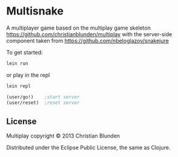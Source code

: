 # Multisnake

A multiplayer game based on the multiplay game skeleton https://github.com/christianblunden/multiplay with the server-side component taken from https://github.com/nbeloglazov/snakejure

To get started:

``` bash
lein run
```

or play in the repl

``` bash
lein repl
```

``` clojure
(user/go!)    ;start server
(user/reset)  ;reset server
```

## License

Multiplay copyright © 2013 Christian Blunden

Distributed under the Eclipse Public License, the same as Clojure.
